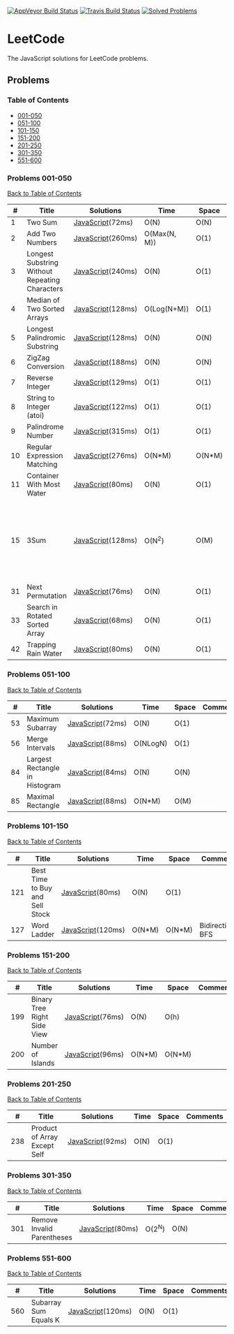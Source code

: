 [![AppVeyor Build Status](https://img.shields.io/appveyor/ci/bigegg/leetcode-js.svg?style=flat-square&label=Windows%20Build%20Status&logo=AppVeyor)](https://ci.appveyor.com/project/BigEgg/leetcode-js)
[![Travis Build Status](https://img.shields.io/badge/Linux%20Build%20Status-Invalid-lightgrey.svg?label=Linux%20Build%20Status&logo=travis&style=flat-square)]()
[![Solved Problems](https://img.shields.io/badge/Solved%20Problems-26-blue.svg?style=flat-square)](https://github.com/BigEggStudy/LeetCode-JS)

# LeetCode
The JavaScript solutions for LeetCode problems.

## Problems

### Table of Contents
* [001-050](#Problems-001-050)
* [051-100](#Problems-051-100)
* [101-150](#Problems-101-150)
* [151-200](#Problems-151-200)
* [201-250](#Problems-201-250)
* [301-350](#Problems-301-350)
* [551-600](#Problems-551-600)

### Problems 001-050
[Back to Table of Contents](#Table-of-Contents)

| # | Title | Solutions | Time | Space | Comments |
|---| ----- | --------- | ---- | ----- | -------- |
| 1 | Two Sum | [JavaScript](./src/0001-0050/0001-TwoSum.js)(72ms) | O(N) | O(N) | |
| 2 | Add Two Numbers | [JavaScript](./src/0001-0050/002-AddTwoNumbers.js)(260ms) | O(Max(N, M)) | O(1) | |
| 3 | Longest Substring Without Repeating Characters | [JavaScript](./src/0001-0050/003-LongestSubstringWithoutRepeatingCharacters.js)(240ms) | O(N) | O(1) | C# use array will slower |
| 4 | Median of Two Sorted Arrays | [JavaScript](./src/0001-0050/0004-MedianOfTwoSortedArrays.js)(128ms) | O(Log(N+M)) | O(1) | |
| 5 | Longest Palindromic Substring | [JavaScript](./src/0001-0050/005-LongestPalindromicSubstring.js)(128ms) | O(N) | O(N) | Use Manacher's Algorithm |
| 6 | ZigZag Conversion | [JavaScript](./src/0001-0050/006-ZigZagConversion.js)(188ms) | O(N) | O(N) | |
| 7 | Reverse Integer | [JavaScript](./src/0001-0050/007-ReverseInteger.js)(129ms) | O(1) | O(1) | |
| 8 | String to Integer (atoi) | [JavaScript](./src/0001-0050/008-StringToInteger(atoi).js)(122ms) | O(1) | O(1) | |
| 9 | Palindrome Number | [JavaScript](./src/0001-0050/009-PalindromeNumber.js)(315ms) | O(1) | O(1) | |
| 10 | Regular Expression Matching | [JavaScript](./src/0001-0050/010-RegularExpressionMatching.js)(276ms) | O(N*M) | O(N*M) | |
| 11 | Container With Most Water | [JavaScript](./src/0001-0050/0011-ContainerWithMostWater.js)(80ms) | O(N) | O(1) | |
| 15 | 3Sum | [JavaScript](./src/0001-0050/0015-3Sum.js)(128ms) | O(N<sup>2</sup>) | O(M) | For Python solution, use count to reduce time to O(min(N, M<sup>2</sup>)) and space to O(M) |
| 31 | Next Permutation | [JavaScript](./src/0001-0050/0031-NextPermutation.js)(76ms) | O(N) | O(1) | |
| 33 | Search in Rotated Sorted Array | [JavaScript](./src/0001-0050/0033-SearchInRotatedSortedArray.js)(68ms) | O(N) | O(1) | |
| 42 | Trapping Rain Water | [JavaScript](./src/0001-0050/0042-TrappingRainWater.js)(80ms) | O(N) | O(1) | |

### Problems 051-100
[Back to Table of Contents](#Table-of-Contents)

| # | Title | Solutions | Time | Space | Comments |
|---| ----- | --------- | ---- | ----- | -------- |
| 53 | Maximum Subarray | [JavaScript](./src/0051-0100/0053-MaximumSubarray.js)(72ms) | O(N) | O(1) | |
| 56 | Merge Intervals | [JavaScript](./src/0051-0100/0056-MergeIntervals.js)(88ms) | O(NLogN) | O(1) | |
| 84 | Largest Rectangle in Histogram | [JavaScript](./src/0051-0100/0084-LargestRectangleInHistogram.js)(84ms) | O(N) | O(N) | |
| 85 | Maximal Rectangle | [JavaScript](./src/0051-0100/0085-MaximalRectangle.js)(88ms) | O(N*M) | O(M) | |

### Problems 101-150
[Back to Table of Contents](#Table-of-Contents)

| # | Title | Solutions | Time | Space | Comments |
|---| ----- | --------- | ---- | ----- | -------- |
| 121 | Best Time to Buy and Sell Stock | [JavaScript](./src/0101-0150/0121-BestTimeToBuyAndSellStock.js)(80ms) | O(N) | O(1) | |
| 127 | Word Ladder | [JavaScript](./src/0101-0150/0127-WordLadder.js)(120ms) | O(N*M) | O(N*M) | Bidirectional BFS |

### Problems 151-200
[Back to Table of Contents](#Table-of-Contents)

| # | Title | Solutions | Time | Space | Comments |
|---| ----- | --------- | ---- | ----- | -------- |
| 199 | Binary Tree Right Side View | [JavaScript](./src/0151-0200/0199-BinaryTreeRightSideView.js)(76ms) | O(N) | O(h) | |
| 200 | Number of Islands | [JavaScript](./src/0151-0200/0200-NumberOfIslands.js)(96ms) | O(N*M) | O(N*M) | |

### Problems 201-250
[Back to Table of Contents](#Table-of-Contents)

| # | Title | Solutions | Time | Space | Comments |
|---| ----- | --------- | ---- | ----- | -------- |
| 238 | Product of Array Except Self | [JavaScript](./src/0201-0250/0238-ProductOfArrayExceptSelf.js)(92ms) | O(N) | O(1) | |

### Problems 301-350
[Back to Table of Contents](#Table-of-Contents)

| # | Title | Solutions | Time | Space | Comments |
|---| ----- | --------- | ---- | ----- | -------- |
| 301 | Remove Invalid Parentheses | [JavaScript](./src/0301-0350/0301-RemoveInvalidParentheses.js)(80ms) | O(2<sup>N</sup>) | O(N) | |

### Problems 551-600
[Back to Table of Contents](#Table-of-Contents)

| # | Title | Solutions | Time | Space | Comments |
|---| ----- | --------- | ---- | ----- | -------- |
| 560 | Subarray Sum Equals K | [JavaScript](./src/0551-0600/0560-SubarraySumEqualsK.js)(120ms) | O(N) | O(1) | |
